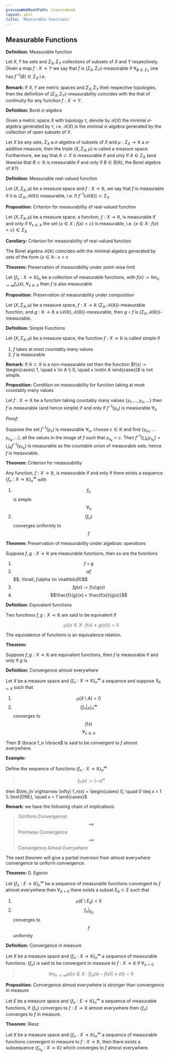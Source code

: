```yaml
---
previewWebRootPath: \coursebook
layout: post
title: 'Measurable Functions'
---
```


## Measurable Functions 

<div class="definition" markdown="1">

**Definition:** Measurable function

Let $X,Y$ be sets and $\Sigma_X, \Sigma_Y$ collections of subsets of $X$ and $Y$ respectively. Given a map $f: X \rightarrow Y$ we say that $f$ is $(\Sigma_X, \Sigma_Y)$-measurable if $\forall_{B \in \Sigma_Y}$ one has $f^{-1}(B) \in \Sigma_X$ i.e.

</div>

**Remark:** If $X,Y$ are metric spaces and $\Sigma_X, \Sigma_Y$ their respective topologies, then the definition of $(\Sigma_X, \Sigma_Y)$-measurability coincides with the that of continuity for any function $f: X \rightarrow Y$.

<div class="definition" markdown="1">

**Definition:** Borel $\sigma$-algebra

Given a metric space $X$ with topology $\tau$, denote by $\mathcal{B}(X)$ the minimal $\sigma$-algebra generated by $\tau$, i.e. $\mathcal{B}(X)$ is the minimal $\sigma$-algebra generated by the collection of open subsets of $X$.

</div>

Let $X$ be any sets, $\Sigma_X$ a $\sigma$-algebra of subsets of $X$ and $\mu: \Sigma_X \rightarrow \mathbb{R}$ a $\sigma$-additive measure, then the triple $(X,\Sigma_X,\mu)$ is called a measure space. Furthermore, we say that $A \subset X$ is measurable if and only if $A \in \Sigma_X$ (and likewise that $B \subset \mathbb{R}$ is measurable if and only if $B \in B(\mathbb{R})$, the Borel algebra of $\mathbb{R}$?)

<div class="definition" markdown="1">

**Definition:** Measurable real-valued function

Let $(X,\Sigma_X,\mu)$ be a measure space and $f: X \rightarrow \mathbb{R}$, we say that $f$ is measurable if it is $(\Sigma_X, \mathcal{B}(\mathbb{R}))$ measurable, i.e. if $f^{-1}(\mathcal{B}(\mathbb{R})) \subset \Sigma_X$
</div>

<div class="proposition" markdown="1">

**Proposition:** Criterion for measurability of real-valued function

Let $(X,\Sigma_X,\mu)$ be a measure space, a function, $f: X \rightarrow \mathbb{R}$, is measurable if and only if $\forall_{x \in X}$ the set $\lbrace x \in X \; : \; f(x) < c \rbrace$ is measurable, i.e. $\lbrace x \in X \; : \; f(x) < c \rbrace \in \Sigma_X$
</div>

<div class="proposition" markdown="1">

**Corollary:** Criterion for measurability of real-valued function

The Borel algebra $\mathcal{B}(\mathbb{R})$ coincides with the minimal algebra generated by sets of the form $\lbrace x \in \mathbb{R} \; : \; x < c$
</div>


<div class="proposition" markdown="1">

**Theorem:** Preservation of measurability under point-wise limit

Let $\lbrace f_n: X \rightarrow \mathbb{R} \rbrace_n$ be a collection of measurable functions, with $f(x):=\lim_{n \rightarrow \infty} f_n(x), \; \forall_{x \in X}$ then $f$ is also measurable
</div>

<div class="proposition" markdown="1">

**Proposition:** Preservation of measurability under composition

Let $(X,\Sigma_X,\mu)$ be a measure space, $f: X \rightarrow \mathbb{R}$ $(\Sigma_X, \mathcal{B}(\mathbb{R}))$-measurable function, and $g: \mathbb{R} \rightarrow \mathbb{R}$ a $(\mathcal{B}(\mathbb{R}),\mathcal{B}(\mathbb{R}))$-measurable, then $g \circ f$ is $(\Sigma_X, \mathcal{B}(\mathbb{R}))$-measurable.
</div>

<div class="definition" markdown="1">

**Definition:** Simple Functions

Let $(X,\Sigma_X,\mu)$ be a measure space, the function $f: X \rightarrow \mathbb{R}$ is called simple if
1. $f$ takes at most countably many values
2. $f$ is measurable
</div>

**Remark:** If $A \subset X$ is a non-measurable set then the function $f(x) := \begin{cases} 1, \quad x \in A \\ 0, \quad x \notin A \end{cases}$ is not simple.

<div class="proposition" markdown="1">

**Proposition:** Condition on measurability for function taking at most countably many values

Let  $f: X \rightarrow \mathbb{R}$ be a function taking countably many values $\lbrace y_1, \ldots, y_n, \ldots \rbrace$ then $f$ is measurable (and hence simple) if and only if $f^{-1}(y_n)$ is measurable $\forall_{n}$
</div>

<div class="proof" markdown="1">

*Proof:* 

Suppose the set $f^{-1}(y_n)$ is measurable $\forall_{n}$, choose $c \in \mathbb{R}$ and find $\lbrace y_{n_1}, \ldots y_{n_k}, \ldots \rbrace$, all the values in the image of $f$ such that $y_{n_k} < c$. Then $f^{-1}(\bigcup_k y_{n_k}) = \bigcup_k f^{-1}(y_{n_k})$ is measurable as the countable union of measurable sets, hence $f$ is measurable.
</div>

<div class="proposition" markdown="1">

**Theorem:** Criterion for measurability

Any function,  $f: X \rightarrow \mathbb{R}$, is measurable if and only if there exists a sequence $\lbrace f_n: X \rightarrow \mathbb{R} \rbrace_n^{\infty}$ with
1. $$f_n$$ is simple $$\forall_n$$
2. $$\lbrace f_n \rbrace$$ converges uniformly to $$f$$
</div>

<div class="proposition" markdown="1">

**Theorem:** Preservation of measurability under algebraic operations

Suppose $f,g: X \rightarrow \mathbb{R}$ are measurable functions, then so are the functions

1. $$f + g$$ $$$$
2. $$\alpha f$$ $$\; \forall_{\alpha \in \mathbb{R}$$
3. $$fg(x):= f(x)g(x)$$ $$$$
4. $$\frac{f}{g}(x):= \frac{f(x)}{g(x)}$$ $$$$
</div>

<div class="definition" markdown="1">

**Definition:** Equivalent functions

Two functions $f,g: X \rightarrow \mathbb{R}$ are said to be equivalent if
> $$\mu(\lbrace x \in X \; : \; f(x) \neq g(x) \rbrace) = 0$$ $$$$

The equivalence of functions is an equivalence relation.
</div>

<div class="proposition" markdown="1">

**Theorem:** 

Suppose $f,g: X \rightarrow \mathbb{R}$ are equivalent functions, then $f$ is measurable if and only if $g$ is.

</div>

<div class="definition" markdown="1">

**Definition:** Convergence almost everywhere

Let $X$ be a measure space and $\lbrace f_n: X \rightarrow \mathbb{R} \rbrace_n^{\infty}$ a sequence and suppose $\exists_{A \subset X}$ such that
1. $$\mu(X \setminus A) = 0$$ $$$$
2. $$ \lbrace f_n \vert_A \rbrace_n^{\infty}$$ converges to $$f(x)$$ $$\forall_{x \in A}$$

Then $ \lbrace f_n \rbrace$ is said to be convergent to $f$ almost everywhere.
</div>

<div class="example" markdown="1">

**Example:** 

Define the sequence of functions $\lbrace f_n: X \rightarrow \mathbb{R} \rbrace_n^{\infty}$
> $$f_n(x):= (-x)^n$$

then $\lim_{n \rightarrow \infty} f_n(x) = \begin{cases} 0, \quad 0 \leq x < 1 \\ \text{DNE}, \quad x = 1 \end{cases}$
</div>

**Remark:** we have the following chain of implications
> (Uniform Convergence) $$\implies$$ Pointwise Convergence $$\implies$$ Convergence Almost Everywhere

The next theorem will give a partial inversion from almost everywhere convergence to uniform convergence.

<div class="proposition" markdown="1">

**Theorem:** D. Egorov

Let $\lbrace f_n: E \rightarrow \mathbb{R} \rbrace_n^{\infty}$ be a sequence of measurable functions convergent to $f$ almost everywhere then $\forall_{\delta > 0}$ there exists a subset $E_{\delta} \subset E$ such that
1. $$\mu(E \setminus E_{\delta}) < \delta$$ $$$$
2. $$f_n \vert_{E_{\delta}}$$ converges to $$f$$ uniformly
</div>

<div class="definition" markdown="1">

**Definition:** Convergence in measure

Let $X$ be a measure space and $\lbrace f_n: X \rightarrow \mathbb{R} \rbrace_n^{\infty}$ a sequence of measurable functions. $\lbrace f_n \rbrace$ is said to be convergent in measure to $f: X \rightarrow \mathbb{R}$ if $\forall_{\sigma > 0}$
> $$\lim_{n \rightarrow \infty} \mu(\lbrace x \in X \; : \; \vert f_n(x) - f(x) \vert \geq \sigma \rbrace) = 0$$ $$$$

</div>

<div class="proposition" markdown="1">

**Proposition:** Convergence almost everywhere is stronger than convergence in measure

Let $E$ be a measure space and $\lbrace f_n: E \rightarrow \mathbb{R} \rbrace_n^{\infty}$ a sequence of measurable functions, if $\lbrace f_n \rbrace$ converges to $f: E \rightarrow \mathbb{R}$ almost everywhere then $\lbrace f_n \rbrace$ converges to $f$ in measure.
</div>


<div class="proposition" markdown="1">

**Theorem:** Riesz

Let $X$ be a measure space and $\lbrace f_n: X \rightarrow \mathbb{R} \rbrace_n^{\infty}$ a sequence of measurable functions convergent in measure to $f: X \rightarrow \mathbb{R}$, then there exists a subsequence $\lbrace f_{n_k} : X \rightarrow \mathbb{R} \rbrace$ which converges to $f$ almost everywhere.
</div>